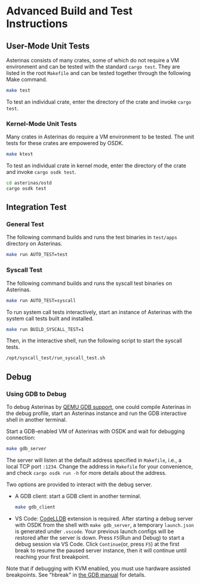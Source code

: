 # Advanced Build and Test Instructions

## User-Mode Unit Tests

Asterinas consists of many crates,
some of which do not require a VM environment
and can be tested with the standard `cargo test`.
They are listed in the root `Makefile`
and can be tested together through the following Make command.

```bash
make test
```

To test an individual crate, enter the directory of the crate and invoke `cargo test`.

### Kernel-Mode Unit Tests

Many crates in Asterinas do require a VM environment to be tested.
The unit tests for these crates are empowered by OSDK.

```bash
make ktest
```

To test an individual crate in kernel mode, enter the directory of the crate and invoke `cargo osdk test`.

```bash
cd asterinas/ostd
cargo osdk test
```

## Integration Test

### General Test

The following command builds and runs the test binaries in `test/apps` directory on Asterinas.

```bash
make run AUTO_TEST=test
```

### Syscall Test

The following command builds and runs the syscall test binaries on Asterinas.

```bash
make run AUTO_TEST=syscall
```

To run system call tests interactively, start an instance of Asterinas with the system call tests built and installed.

```bash
make run BUILD_SYSCALL_TEST=1
```

Then, in the interactive shell, run the following script to start the syscall tests.

```bash
/opt/syscall_test/run_syscall_test.sh
```

## Debug

### Using GDB to Debug

To debug Asterinas by [QEMU GDB support](https://qemu-project.gitlab.io/qemu/system/gdb.html),
one could compile Asterinas in the debug profile,
start an Asterinas instance and run the GDB interactive shell in another terminal.

Start a GDB-enabled VM of Asterinas with OSDK and wait for debugging connection:

```bash
make gdb_server
```

The server will listen at the default address specified in `Makefile`, i.e., a local TCP port `:1234`.
Change the address in `Makefile` for your convenience,
and check `cargo osdk run -h` for more details about the address.

Two options are provided to interact with the debug server.

- A GDB client: start a GDB client in another terminal.

    ```bash
    make gdb_client
    ```

- VS Code: [CodeLLDB](https://marketplace.visualstudio.com/items?itemName=vadimcn.vscode-lldb) extension is required.
After starting a debug server with OSDK from the shell with `make gdb_server`,
a temporary `launch.json` is generated under `.vscode`.
Your previous launch configs will be restored after the server is down.
Press `F5`(Run and Debug) to start a debug session via VS Code. 
Click `Continue`(or, press `F5`) at the first break to resume the paused server instance,
then it will continue until reaching your first breakpoint. 

Note that if debugging with KVM enabled, you must use hardware assisted breakpoints. See "hbreak" in
[the GDB manual](https://ftp.gnu.org/old-gnu/Manuals/gdb/html_node/gdb_28.html) for details.
